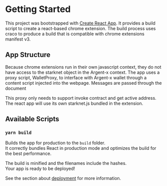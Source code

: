 # Getting Started

This project was bootstrapped with [Create React App](https://github.com/facebook/create-react-app).
It provides a build script to create a react-based chrome extension. 
The build process uses craco to produce a build that is compatible with chrome extensions manifest v3.

## App Structure
Because chrome extensions run in their own javascript context, they do not have access to the starknet object in the Argent-x context. The app uses a proxy script, WalletProxy, to interface with Argent-x wallet through a content script injected into the webpage. Messages are passed through the document 

This proxy only needs to support invoke contract and get active address. The react app will use its own starknet.js bundled in the extension. 

## Available Scripts

### `yarn build`

Builds the app for production to the `build` folder.\
It correctly bundles React in production mode and optimizes the build for the best performance.

The build is minified and the filenames include the hashes.\
Your app is ready to be deployed!

See the section about [deployment](https://facebook.github.io/create-react-app/docs/deployment) for more information.
